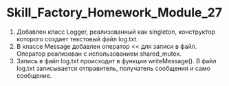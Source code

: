 # Skill_Factory_Homework_Module_27

1. Добавлен класс Logger, реализованный как singleton, конструктор которого создает текстовый файл log.txt. 
2. В классе Message добавлен оператор << для записи в файл. Оператор реализован с использованием shared_mutex.
3. Запись в файл log.txt происходит в функции writeMessage(). В файл log.txt записывается отправитель, получатель сообщения и само сообщение.

